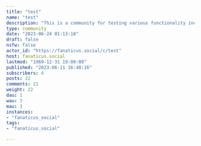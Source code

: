 ```yaml
---
title: "test" 
name: "test"
description: "This is a community for testing various functionality including bots, moderator actions, and other features."
type: community
date: "2023-06-24 01:13:18"
draft: false
nsfw: false
actor_id: "https://fanaticus.social/c/test"
host: fanaticus.social
lastmod: "1969-12-31 19:00:00"
published: "2023-06-11 16:40:16"
subscribers: 4
posts: 22
comments: 21
weight: 22
dau: 1
wau: 3
mau: 3
instances:
- "fanaticus_social"
tags: 
- "fanaticus_social"

---
```

